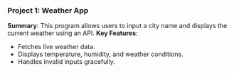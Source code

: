 ### Project 1: Weather App 
**Summary**: This program allows users to input a city name and displays the current weather using an API. 
**Key Features**: 
- Fetches live weather data.
- Displays temperature, humidity, and weather conditions. 
- Handles invalid inputs gracefully.  
